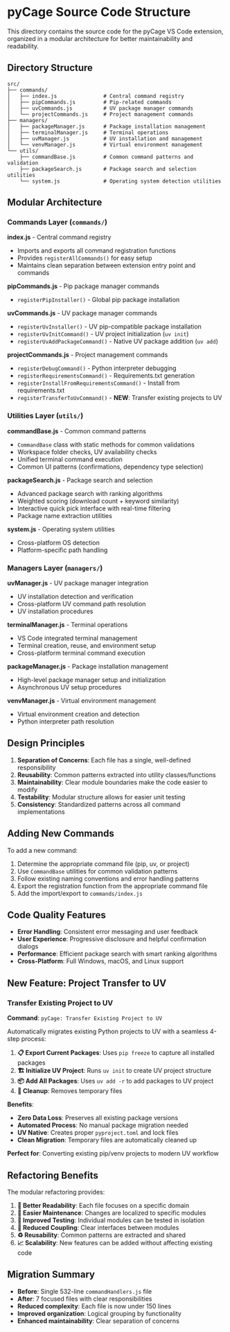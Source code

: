 # pyCage Source Code Structure

This directory contains the source code for the pyCage VS Code extension, organized in a modular architecture for better maintainability and readability.

## Directory Structure

```
src/
├── commands/
│   ├── index.js               # Central command registry
│   ├── pipCommands.js         # Pip-related commands
│   ├── uvCommands.js          # UV package manager commands
│   └── projectCommands.js     # Project management commands
├── managers/
│   ├── packageManager.js      # Package installation management
│   ├── terminalManager.js     # Terminal operations
│   ├── uvManager.js           # UV installation and management
│   └── venvManager.js         # Virtual environment management
└── utils/
    ├── commandBase.js         # Common command patterns and validation
    ├── packageSearch.js       # Package search and selection utilities
    └── system.js              # Operating system detection utilities
```

## Modular Architecture

### Commands Layer (`commands/`)

**index.js** - Central command registry

- Imports and exports all command registration functions
- Provides `registerAllCommands()` for easy setup
- Maintains clean separation between extension entry point and commands

**pipCommands.js** - Pip package manager commands

- `registerPipInstaller()` - Global pip package installation

**uvCommands.js** - UV package manager commands

- `registerUvInstaller()` - UV pip-compatible package installation
- `registerUvInitCommand()` - UV project initialization (`uv init`)
- `registerUvAddPackageCommand()` - Native UV package addition (`uv add`)

**projectCommands.js** - Project management commands

- `registerDebugCommand()` - Python interpreter debugging
- `registerRequirementsCommand()` - Requirements.txt generation
- `registerInstallFromRequirementsCommand()` - Install from requirements.txt
- `registerTransferToUvCommand()` - **NEW**: Transfer existing projects to UV

### Utilities Layer (`utils/`)

**commandBase.js** - Common command patterns

- `CommandBase` class with static methods for common validations
- Workspace folder checks, UV availability checks
- Unified terminal command execution
- Common UI patterns (confirmations, dependency type selection)

**packageSearch.js** - Package search and selection

- Advanced package search with ranking algorithms
- Weighted scoring (download count + keyword similarity)
- Interactive quick pick interface with real-time filtering
- Package name extraction utilities

**system.js** - Operating system utilities

- Cross-platform OS detection
- Platform-specific path handling

### Managers Layer (`managers/`)

**uvManager.js** - UV package manager integration

- UV installation detection and verification
- Cross-platform UV command path resolution
- UV installation procedures

**terminalManager.js** - Terminal operations

- VS Code integrated terminal management
- Terminal creation, reuse, and environment setup
- Cross-platform terminal command execution

**packageManager.js** - Package installation management

- High-level package manager setup and initialization
- Asynchronous UV setup procedures

**venvManager.js** - Virtual environment management

- Virtual environment creation and detection
- Python interpreter path resolution

## Design Principles

1. **Separation of Concerns**: Each file has a single, well-defined responsibility
2. **Reusability**: Common patterns extracted into utility classes/functions
3. **Maintainability**: Clear module boundaries make the code easier to modify
4. **Testability**: Modular structure allows for easier unit testing
5. **Consistency**: Standardized patterns across all command implementations

## Adding New Commands

To add a new command:

1. Determine the appropriate command file (pip, uv, or project)
2. Use `CommandBase` utilities for common validation patterns
3. Follow existing naming conventions and error handling patterns
4. Export the registration function from the appropriate command file
5. Add the import/export to `commands/index.js`

## Code Quality Features

- **Error Handling**: Consistent error messaging and user feedback
- **User Experience**: Progressive disclosure and helpful confirmation dialogs
- **Performance**: Efficient package search with smart ranking algorithms
- **Cross-Platform**: Full Windows, macOS, and Linux support

## New Feature: Project Transfer to UV

### Transfer Existing Project to UV

**Command**: `pyCage: Transfer Existing Project to UV`

Automatically migrates existing Python projects to UV with a seamless 4-step process:

1. **📋 Export Current Packages**: Uses `pip freeze` to capture all installed packages
2. **🏗️ Initialize UV Project**: Runs `uv init` to create UV project structure
3. **📦 Add All Packages**: Uses `uv add -r` to add packages to UV project
4. **🧹 Cleanup**: Removes temporary files

**Benefits**:

- **Zero Data Loss**: Preserves all existing package versions
- **Automated Process**: No manual package migration needed
- **UV Native**: Creates proper `pyproject.toml` and lock files
- **Clean Migration**: Temporary files are automatically cleaned up

**Perfect for**: Converting existing pip/venv projects to modern UV workflow

## Refactoring Benefits

The modular refactoring provides:

1. **📖 Better Readability**: Each file focuses on a specific domain
2. **🔧 Easier Maintenance**: Changes are localized to specific modules
3. **🧪 Improved Testing**: Individual modules can be tested in isolation
4. **🔗 Reduced Coupling**: Clear interfaces between modules
5. **♻️ Reusability**: Common patterns are extracted and shared
6. **📈 Scalability**: New features can be added without affecting existing code

## Migration Summary

- **Before**: Single 532-line `commandHandlers.js` file
- **After**: 7 focused files with clear responsibilities
- **Reduced complexity**: Each file is now under 150 lines
- **Improved organization**: Logical grouping by functionality
- **Enhanced maintainability**: Clear separation of concerns
